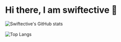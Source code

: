 # Hi there, I am swiftective 👋
![Swiftective's GitHub stats](https://github-readme-stats.vercel.app/api?username=swiftective&theme=github_dark&show_icons=true)
<br/>
<br/>
![Top Langs](https://github-readme-stats.vercel.app/api/top-langs/?username=swiftective&langs_count=12&hide_progress=true&theme=github_dark)
